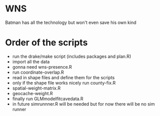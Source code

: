 # WNS
Batman has all the technology but won't even save his own kind

# Order of the scripts
- run the drake/make script (includes packages and plan.R)
- import all the data 
- gonna need wns-presence.R
- run coordinate-overlap.R
- read in shape files and define them for the scripts
- only if the shape file works nicely run county-fix.R
- spatial-weight-matrix.R
- geocache-weight.R
- finally run GLMmodelfitcavedata.R
- in future simrunnner.R will be needed but for now there will be no sim runner
